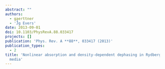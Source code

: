 ```yaml
---
abstract: ""
authors:
  - gaerttner
  - 'J̈̊g Evers'
date: 2013-09-01
doi: 10.1103/PhysRevA.88.033417
projects: []
publication: 'Phys. Rev. A **88**, 033417 (2013)'
publication_types:
  - 2
title: 'Nonlinear absorption and density-dependent dephasing in Rydberg electromagnetically-induced-transparency
  media'
---
```


